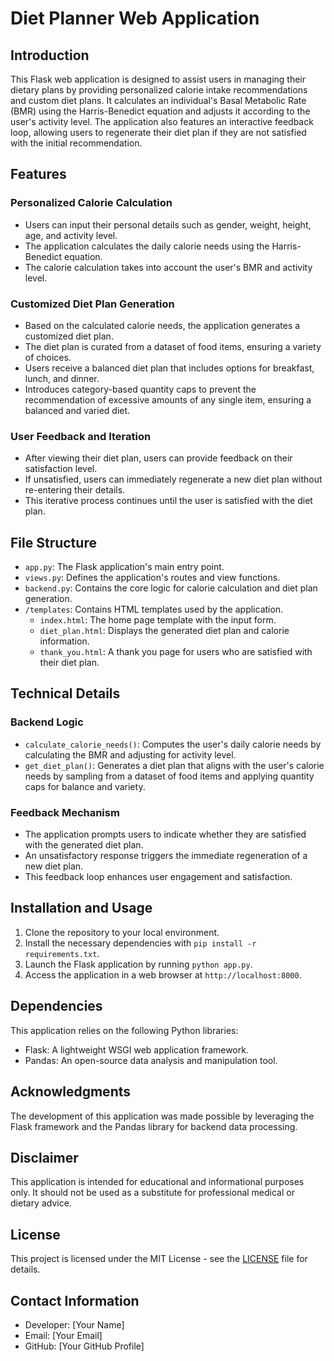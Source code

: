 # Diet Planner Web Application

## Introduction

This Flask web application is designed to assist users in managing their dietary plans by providing personalized calorie intake recommendations and custom diet plans. It calculates an individual's Basal Metabolic Rate (BMR) using the Harris-Benedict equation and adjusts it according to the user's activity level. The application also features an interactive feedback loop, allowing users to regenerate their diet plan if they are not satisfied with the initial recommendation.

## Features

### Personalized Calorie Calculation

- Users can input their personal details such as gender, weight, height, age, and activity level.
- The application calculates the daily calorie needs using the Harris-Benedict equation.
- The calorie calculation takes into account the user's BMR and activity level.

### Customized Diet Plan Generation

- Based on the calculated calorie needs, the application generates a customized diet plan.
- The diet plan is curated from a dataset of food items, ensuring a variety of choices.
- Users receive a balanced diet plan that includes options for breakfast, lunch, and dinner.
- Introduces category-based quantity caps to prevent the recommendation of excessive amounts of any single item, ensuring a balanced and varied diet.

### User Feedback and Iteration

- After viewing their diet plan, users can provide feedback on their satisfaction level.
- If unsatisfied, users can immediately regenerate a new diet plan without re-entering their details.
- This iterative process continues until the user is satisfied with the diet plan.

## File Structure

- `app.py`: The Flask application's main entry point.
- `views.py`: Defines the application's routes and view functions.
- `backend.py`: Contains the core logic for calorie calculation and diet plan generation.
- `/templates`: Contains HTML templates used by the application.
  - `index.html`: The home page template with the input form.
  - `diet_plan.html`: Displays the generated diet plan and calorie information.
  - `thank_you.html`: A thank you page for users who are satisfied with their diet plan.

## Technical Details

### Backend Logic

- `calculate_calorie_needs()`: Computes the user's daily calorie needs by calculating the BMR and adjusting for activity level.
- `get_diet_plan()`: Generates a diet plan that aligns with the user's calorie needs by sampling from a dataset of food items and applying quantity caps for balance and variety.

### Feedback Mechanism

- The application prompts users to indicate whether they are satisfied with the generated diet plan.
- An unsatisfactory response triggers the immediate regeneration of a new diet plan.
- This feedback loop enhances user engagement and satisfaction.

## Installation and Usage

1. Clone the repository to your local environment.
2. Install the necessary dependencies with `pip install -r requirements.txt`.
3. Launch the Flask application by running `python app.py`.
4. Access the application in a web browser at `http://localhost:8000`.

## Dependencies

This application relies on the following Python libraries:

- Flask: A lightweight WSGI web application framework.
- Pandas: An open-source data analysis and manipulation tool.

## Acknowledgments

The development of this application was made possible by leveraging the Flask framework and the Pandas library for backend data processing.

## Disclaimer

This application is intended for educational and informational purposes only. It should not be used as a substitute for professional medical or dietary advice.

## License

This project is licensed under the MIT License - see the [LICENSE](LICENSE) file for details.

## Contact Information

- Developer: [Your Name]
- Email: [Your Email]
- GitHub: [Your GitHub Profile]